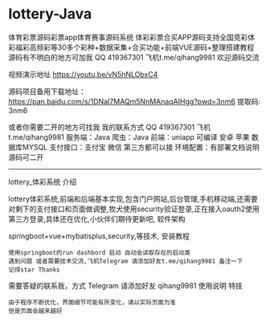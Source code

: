 # lottery-Java
体育彩票源码彩票app体育赛事源码系统
体彩彩票合买APP源码支持全国竞彩体彩福彩高频彩等30多个彩种+数据采集+合买功能+前端VUE源码+整理搭建教程
源码有不明白的地方可加我 QQ 419367301 飞机t.me/qihang9981 欢迎源码交流

视频演示地址
https://youtu.be/vN5hNLObxC4

源码项目备用下载地址：
https://pan.baidu.com/s/1DNaI7MAQm5NnMAnaqAIHgg?pwd=3nm6 提取码: 3nm6

或者你需要二开的地方可找我
我的联系方式
QQ 419367301 飞机t.me/qihang9981
服务端：Java 爬虫：Java 前端：uniapp 可编译 安卓 苹果 数据库MYSQL 支付接口：支付宝 微信 第三方都可以接 环境配置：有部署文档说明 源码可二开

****************************
lottery_体彩系统
介绍

lottery体彩系统,前端和后端基本实现,包含门户网站,后台管理,手机移动端,还需要对剩下的支付接口和页面做调整,牧犬使用security验证登录,正在接入oauth2使用第三方登录,具体还在优化,小伙伴们期待更新吧,
软件架构

springboot+vue+mybatisplus,security,等技术,
安装教程

    使用springboot的run dashbord 启动 自动会读取存在的启动类
    遇到问题 或者需要技术交流,飞机Telegram 请添加好友t.me/qihang9981 备注一下
    记得star Thanks

需要答疑的联系我，方式 Telegram 请添加好友 qihang9981
使用说明
特技

    由于程序不断优化，界面细节可能有所变化，请以实际页面为准
    但是页面会越来越好
